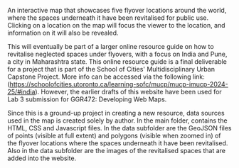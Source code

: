 An interactive map that showcases five flyover locations around the world, where the spaces underneath it have been revitalised for public use. Clicking on a location on the map will focus the viewer to the location, and information on it will also be revealed.

This will eventually be part of a larger online resource guide on how to revitalise neglected spaces under flyovers, with a focus on India and Pune, a city in Maharashtra state. This online resource guide is a final deliverable for a project that is part of the School of Cities' Multidisciplinary Urban Capstone Project. More info can be accessed via the following link: (https://schoolofcities.utoronto.ca/learning-sofc/mucp/mucp-imucp-2024-25/#india). However, the earlier drafts of this website have been used for Lab 3 submission for GGR472: Developing Web Maps. 

Since this is a ground-up project in creating a new resource, data sources used in the map is created solely by author. In the main folder, contains the HTML, CSS and Javascript files. In the data subfolder are the GeoJSON files of points (visible at full extent) and polygons (visible when zoomed in) of the flyover locations where the spaces underneath it have been revitalised. Also in the data subfolder are the images of the revitalised spaces that are added into the website.
